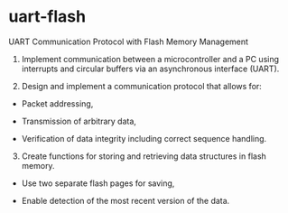 # uart-flash
UART Communication Protocol with Flash Memory Management
1. Implement communication between a microcontroller and a PC using interrupts and circular buffers via an asynchronous interface (UART).

2. Design and implement a communication protocol that allows for:

- Packet addressing,

- Transmission of arbitrary data,

- Verification of data integrity including correct sequence handling.

3. Create functions for storing and retrieving data structures in flash memory.

- Use two separate flash pages for saving,

- Enable detection of the most recent version of the data.

